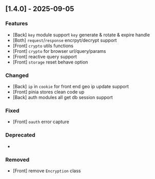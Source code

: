 ## [1.4.0] - 2025-09-05

### Features
- [Back] `key` module support `key` generate & rotate & expire handle
- [Both] `request`/`response` encrpyt/decrypt support
- [Front] `crypto` utils functions
- [Front] `crypto` for browser url/query/params
- [Front] reactive query support
- [Front] `storage` reset behave option

### Changed
- [Back] `ip` in `cookie` for front end geo ip update support
- [Front] pinia stores clean code up
- [Back] auth modules all get db session support

### Fixed
- [Front] `oauth` error capture

### Deprecated
-

### Removed
- [Front] remove `Encryption` class
